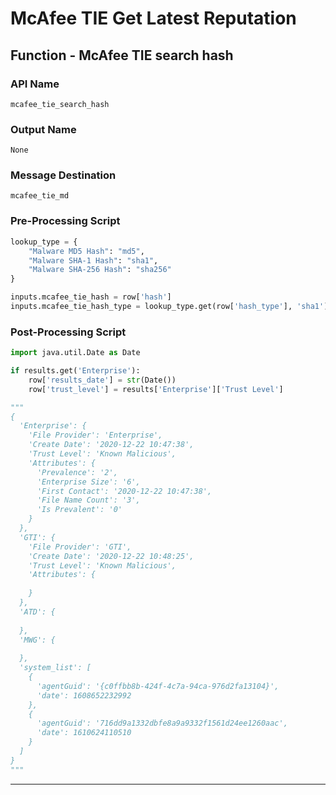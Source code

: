 <!--
    DO NOT MANUALLY EDIT THIS FILE
    THIS FILE IS AUTOMATICALLY GENERATED WITH resilient-circuits codegen
-->

# McAfee TIE Get Latest Reputation

## Function - McAfee TIE search hash

### API Name
`mcafee_tie_search_hash`

### Output Name
`None`

### Message Destination
`mcafee_tie_md`

### Pre-Processing Script
```python
lookup_type = {
    "Malware MD5 Hash": "md5",
    "Malware SHA-1 Hash": "sha1",
    "Malware SHA-256 Hash": "sha256"
}

inputs.mcafee_tie_hash = row['hash']
inputs.mcafee_tie_hash_type = lookup_type.get(row['hash_type'], 'sha1')

```

### Post-Processing Script
```python
import java.util.Date as Date

if results.get('Enterprise'):
    row['results_date'] = str(Date())
    row['trust_level'] = results['Enterprise']['Trust Level']

"""
{
  'Enterprise': {
    'File Provider': 'Enterprise',
    'Create Date': '2020-12-22 10:47:38',
    'Trust Level': 'Known Malicious',
    'Attributes': {
      'Prevalence': '2',
      'Enterprise Size': '6',
      'First Contact': '2020-12-22 10:47:38',
      'File Name Count': '3',
      'Is Prevalent': '0'
    }
  },
  'GTI': {
    'File Provider': 'GTI',
    'Create Date': '2020-12-22 10:48:25',
    'Trust Level': 'Known Malicious',
    'Attributes': {
      
    }
  },
  'ATD': {
    
  },
  'MWG': {
    
  },
  'system_list': [
    {
      'agentGuid': '{c0ffbb8b-424f-4c7a-94ca-976d2fa13104}',
      'date': 1608652232992
    },
    {
      'agentGuid': '716dd9a1332dbfe8a9a9332f1561d24ee1260aac',
      'date': 1610624110510
    }
  ]
}
"""


```

---

